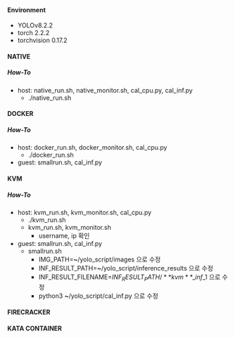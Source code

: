 #### Environment
- YOLOv8.2.2
- torch 2.2.2
- torchvision 0.17.2
  
#### NATIVE
##### How-To
- host: native_run.sh, native_monitor.sh, cal_cpu.py, cal_inf.py
  - ./native_run.sh
 
#### DOCKER
##### How-To
- host: docker_run.sh, docker_monitor.sh, cal_cpu.py
  - ./docker_run.sh
- guest: smallrun.sh, cal_inf.py 
#### KVM
##### How-To
- host: kvm_run.sh, kvm_monitor.sh, cal_cpu.py
  - ./kvm_run.sh
  - kvm_run.sh, kvm_monitor.sh
    - username, ip 확인
- guest: smallrun.sh, cal_inf.py
  - smallrun.sh
    - IMG_PATH=**~**/yolo_script/images 으로 수정
    - INF_RESULT_PATH=**~**/yolo_script/inference_results 으로 수정
    - INF_RESULT_FILENAME=$INF_RESULT_PATH/**kvm**\_inf\_$1 으로 수정
    - python3 **~**/yolo_script/cal_inf.py 으로 수정
#### FIRECRACKER
#### KATA CONTAINER
